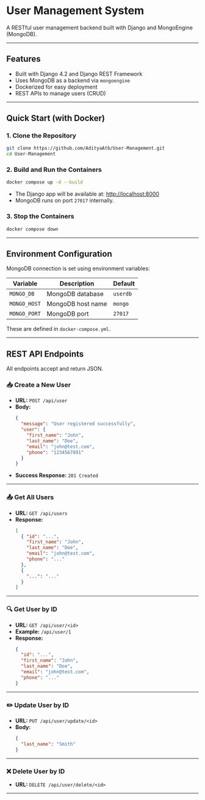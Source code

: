 # User Management System

A RESTful user management backend built with Django and MongoEngine (MongoDB).

---

## Features

- Built with Django 4.2 and Django REST Framework
- Uses MongoDB as a backend via `mongoengine`
- Dockerized for easy deployment
- REST APIs to manage users (CRUD)

---

## Quick Start (with Docker)

### 1. Clone the Repository

```bash
git clone https://github.com/AdityaAtb/User-Management.git
cd User-Management
```

### 2. Build and Run the Containers
```bash
docker compose up -d --build
```

- The Django app will be available at: [http://localhost:8000](http://localhost:8000)
- MongoDB runs on port `27017` internally.

### 3. Stop the Containers

```bash
docker compose down
```

---

## Environment Configuration

MongoDB connection is set using environment variables:

| Variable    | Description         | Default      |
|-------------|---------------------|--------------|
| `MONGO_DB`  | MongoDB database    | `userdb`     |
| `MONGO_HOST`| MongoDB host name   | `mongo`      |
| `MONGO_PORT`| MongoDB port        | `27017`      |

These are defined in `docker-compose.yml`.

---

## REST API Endpoints

All endpoints accept and return JSON.

### 📥 Create a New User

- **URL:** `POST /api/user`
- **Body:**
  ```json
  {
    "message": "User registered successfully",
    "user": { 
      "first_name": "John",
      "last_name": "Doe",
      "email": "john@test.com",
      "phone": "1234567891"
    }
  }
  ```
- **Success Response:** `201 Created`

---

### 📤 Get All Users

- **URL:** `GET /api/users`
- **Response:**
  ```json
  [
    { "id": "...", 
      "first_name": "John",
      "last_name": "Doe", 
      "email": "john@test.com",
      "phone": "..." 
    },
    {
      "...": "..."
    } 
  ]
  ```

---

### 🔍 Get User by ID

- **URL:** `GET /api/user/<id>`
- **Example:** `/api/user/1`
- **Response:**
  ```json
  { 
    "id": "...", 
    "first_name": "John",
    "last_name": "Doe", 
    "email": "john@test.com",
    "phone": "..." 
  }
  ```

---

### ✏️ Update User by ID

- **URL:** `PUT /api/user/update/<id>`
- **Body:**
  ```json
  {
    "last_name": "Smith"
  }
  ```

---

### ❌ Delete User by ID

- **URL:** `DELETE /api/user/delete/<id>`

---